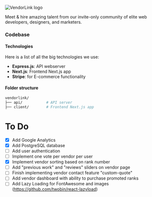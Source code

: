 ![VendorLink logo](https://i.imgur.com/MfmLwn3.png "VendorLink")

Meet & hire amazing talent from our invite-only community of elite web developers, designers, and marketers.

### Codebase
#### Technologies
Here is a list of all the big technologies we use:
- **Express.js**: API webserver
- **Next.js**: Frontend Next.js app
- **Stripe**: for E-commerce functionality

#### Folder structure
```sh
vendorlink/
├── api/           # API server
├── client/        # Frontend Next.js app
```

# To Do
- [x] Add Google Analytics
- [x] Add PostgreSQL database
- [ ] Add user authentication
- [ ] Implement one vote per vendor per user
- [x] Implement vendor sorting based on rank number
- [ ] Add "previous work" and "reviews" sliders on vendor page
- [ ] Finish implementing vendor contact feature "custom-quote"
- [ ] Add vendor dashboard with ability to purchase promoted ranks
- [ ] Add Lazy Loading for FontAwesome and images (https://github.com/twobin/react-lazyload)